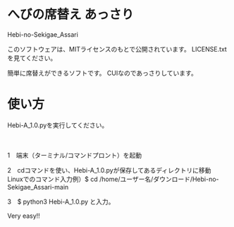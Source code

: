 # へびの席替え あっさり
Hebi-no-Sekigae_Assari

このソフトウェアは、MITライセンスのもとで公開されています。
LICENSE.txtを見てください。

簡単に席替えができるソフトです。
CUIなのであっさりしています。

<h1>使い方</h1>
  <p>Hebi-A_1.0.pyを実行してください。</p>
    　<p>1　端末（ターミナル/コマンドプロント）を起動</p>
      <p>2　cdコマンドを使い、Hebi-A_1.0.pyが保存してあるディレクトリに移動<br>Linuxでのコマンド入力例）$ cd /home/ユーザー名/ダウンロード/Hebi-no-Sekigae_Assari-main </p>
      <p>3　$ python3 Hebi-A_1.0.py と入力。</p>
      <p>Very easy!!</p>
      
